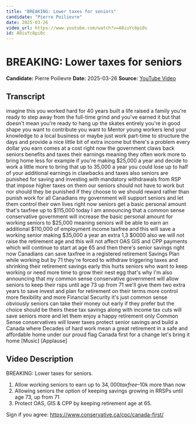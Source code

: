 ```yaml
---
title: "BREAKING: Lower taxes for seniors"
candidate: "Pierre Poilievre"
date: 2025-03-26
video_url: https://www.youtube.com/watch?v=A8iuYc8pi0c
id: A8iuYc8pi0c
---
```


# BREAKING: Lower taxes for seniors

**Candidate:** Pierre Poilievre
**Date:** 2025-03-26
**Source:** [YouTube Video](https://www.youtube.com/watch?v=A8iuYc8pi0c)

## Transcript

imagine this you worked hard for 40 years built a life raised a family you're ready to step away from the full-time grind and you've earned it but that doesn't mean you're ready to hang up the skates entirely you're in good shape you want to contribute you want to Mentor young workers lend your knowledge to a local business or maybe just work part-time to structure the days and provide a nice little bit of extra income but there's a problem every dollar you earn comes at a cost right now the government claws back seniors benefits and taxes their earnings meaning they often work more to bring home less for example if you're making $25,000 a year and decide to work a little more to bring that up to 35,000 a year you could lose up to half of your additional earnings in clawbacks and taxes also seniors are punished for saving and investing with mandatory withdrawals from RSP that impose higher taxes on them our seniors should not have to work but nor should they be punished if they choose to we should reward rather than punish work for all Canadians my government will support seniors and let them control their own lives right now seniors get a basic personal amount that's taxfree up to $115,000 today I am announcing that a common sense conservative government will increase the basic personal amount for working seniors to $25,000 meaning seniors will be able to earn an additional $110,000 of employment income taxfree and this will save a working senior making $35,000 a year an extra 1,3 $0000 also we will not raise the retirement age and this will not affect OAS GIS and CPP payments which will continue to start at age 65 and then there's senior savings right now Canadians can save taxfree in a registered retirement Savings Plan while working but by 71 they're forced to withdraw triggering taxes and shrinking their retirement savings early this hurts seniors who want to keep working or need more time to grow their nest egg that's why I'm also announcing that my common sense conservative government will allow seniors to keep their rsps until age 73 up from 71 we'll give them two extra years to save invest and plan for retirement on their terms more control more flexibility and more Financial Security it's just common sense obviously seniors can take their money out early if they prefer but the choice should be theirs these tax savings along with income tax cuts will save seniors more and let them enjoy a happy retirement only Common Sense conservatives will lower taxes protect senior savings and build a Canada where Decades of hard work mean a great retirement in a safe and affordable home under our proud flag Canada first for a change let's bring it home [Music] [Applause]

## Video Description

BREAKING: Lower taxes for seniors.

1. Allow working seniors to earn up to $34,000 tax free–$10k more than now
2. Allowing seniors the option of keeping savings growing in RRSPs until age 73, up from 71
3. Protect OAS, GIS & CPP by keeping retirement age at 65. 

Sign if you agree: https://www.conservative.ca/cpc/canada-first/